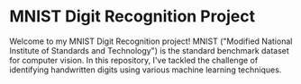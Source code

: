# MNIST Digit Recognition Project

Welcome to my MNIST Digit Recognition project! MNIST ("Modified National Institute of Standards and Technology") is the standard benchmark dataset for computer vision. In this repository, I've tackled the challenge of identifying handwritten digits using various machine learning techniques.
